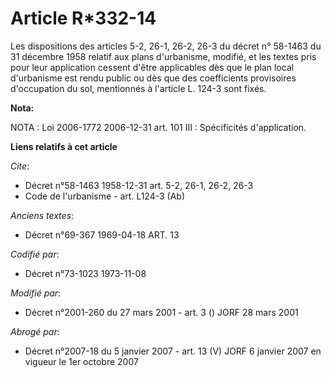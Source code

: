 # Article R*332-14

Les dispositions des articles 5-2, 26-1, 26-2, 26-3 du décret n° 58-1463 du 31 décembre 1958 relatif aux plans d'urbanisme,
modifié, et les textes pris pour leur application cessent d'être applicables dès que le plan local d'urbanisme est rendu
public ou dès que des coefficients provisoires d'occupation du sol, mentionnés à l'article L. 124-3 sont fixés.

**Nota:**

NOTA : Loi 2006-1772 2006-12-31 art. 101 III : Spécificités d'application.

**Liens relatifs à cet article**

_Cite_:

  - Décret n°58-1463 1958-12-31 art. 5-2, 26-1, 26-2, 26-3
  - Code de l'urbanisme - art. L124-3 (Ab)

_Anciens textes_:

  - Décret n°69-367 1969-04-18 ART. 13

_Codifié par_:

  - Décret n°73-1023 1973-11-08

_Modifié par_:

  - Décret n°2001-260 du 27 mars 2001 - art. 3 () JORF 28 mars 2001

_Abrogé par_:

  - Décret n°2007-18 du 5 janvier 2007 - art. 13 (V) JORF 6 janvier 2007 en vigueur le 1er octobre 2007
